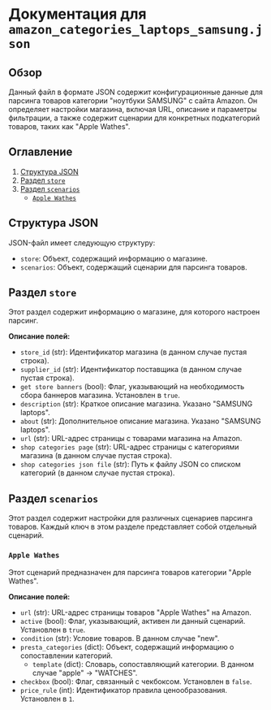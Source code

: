 # Документация для `amazon_categories_laptops_samsung.json`

## Обзор

Данный файл в формате JSON содержит конфигурационные данные для парсинга товаров категории "ноутбуки SAMSUNG" с сайта Amazon. Он определяет настройки магазина, включая URL, описание и параметры фильтрации, а также содержит сценарии для конкретных подкатегорий товаров, таких как "Apple Wathes".

## Оглавление
1. [Структура JSON](#структура-json)
2. [Раздел `store`](#раздел-store)
3. [Раздел `scenarios`](#раздел-scenarios)
    - [`Apple Wathes`](#apple-wathes)

## Структура JSON

JSON-файл имеет следующую структуру:

- `store`: Объект, содержащий информацию о магазине.
- `scenarios`: Объект, содержащий сценарии для парсинга товаров.

## Раздел `store`

Этот раздел содержит информацию о магазине, для которого настроен парсинг.

**Описание полей:**
-   `store_id` (str): Идентификатор магазина (в данном случае пустая строка).
-   `supplier_id` (str): Идентификатор поставщика (в данном случае пустая строка).
-   `get store banners` (bool): Флаг, указывающий на необходимость сбора баннеров магазина. Установлен в `true`.
-   `description` (str): Краткое описание магазина. Указано "SAMSUNG laptops".
-   `about` (str): Дополнительное описание магазина. Указано "SAMSUNG laptops".
-   `url` (str): URL-адрес страницы с товарами магазина на Amazon.
-   `shop categories page` (str): URL-адрес страницы с категориями магазина (в данном случае пустая строка).
-   `shop categories json file` (str): Путь к файлу JSON со списком категорий (в данном случае пустая строка).

## Раздел `scenarios`

Этот раздел содержит настройки для различных сценариев парсинга товаров. Каждый ключ в этом разделе представляет собой отдельный сценарий.

### `Apple Wathes`

Этот сценарий предназначен для парсинга товаров категории "Apple Wathes".

**Описание полей:**
-   `url` (str): URL-адрес страницы товаров "Apple Wathes" на Amazon.
-   `active` (bool): Флаг, указывающий, активен ли данный сценарий. Установлен в `true`.
-   `condition` (str): Условие товаров. В данном случае "new".
-   `presta_categories` (dict): Объект, содержащий информацию о сопоставлении категорий.
    -   `template` (dict): Словарь, сопоставляющий категории. В данном случае "apple" -> "WATCHES".
-   `checkbox` (bool): Флаг, связанный с чекбоксом. Установлен в `false`.
-   `price_rule` (int): Идентификатор правила ценообразования. Установлен в `1`.